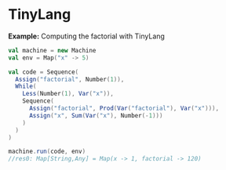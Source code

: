 # TinyLang

**Example:** Computing the factorial with TinyLang

```Scala
val machine = new Machine
val env = Map("x" -> 5)

val code = Sequence(
  Assign("factorial", Number(1)),
  While(
    Less(Number(1), Var("x")),
    Sequence(
      Assign("factorial", Prod(Var("factorial"), Var("x"))),
      Assign("x", Sum(Var("x"), Number(-1)))
    )
  )
)

machine.run(code, env)
//res0: Map[String,Any] = Map(x -> 1, factorial -> 120)
```

